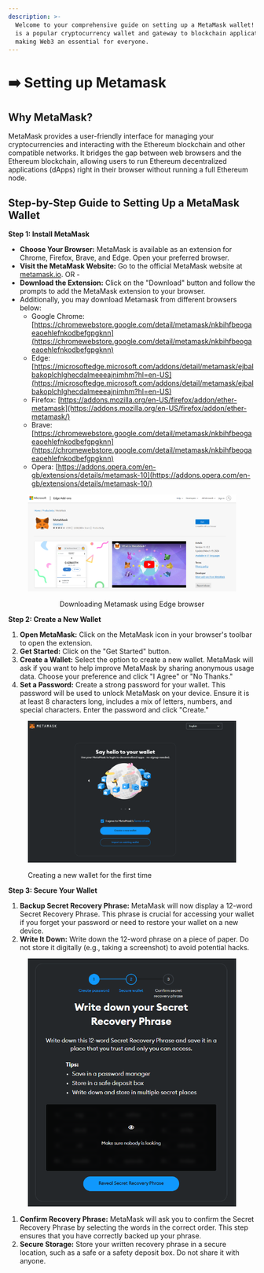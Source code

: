 ```yaml
---
description: >-
  Welcome to your comprehensive guide on setting up a MetaMask wallet! MetaMask
  is a popular cryptocurrency wallet and gateway to blockchain applications,
  making Web3 an essential for everyone.
---
```


# ➡️ Setting up Metamask

## Why MetaMask?

MetaMask provides a user-friendly interface for managing your cryptocurrencies and interacting with the Ethereum blockchain and other compatible networks. It bridges the gap between web browsers and the Ethereum blockchain, allowing users to run Ethereum decentralized applications (dApps) right in their browser without running a full Ethereum node.

## Step-by-Step Guide to Setting Up a MetaMask Wallet

**Step 1: Install MetaMask**

* **Choose Your Browser:** MetaMask is available as an extension for Chrome, Firefox, Brave, and Edge. Open your preferred browser.
* **Visit the MetaMask Website:** Go to the official MetaMask website at [metamask.io](https://metamask.io/). OR -&#x20;
* **Download the Extension:** Click on the "Download" button and follow the prompts to add the MetaMask extension to your browser.
* Additionally, you may download Metamask from different browsers below:
  * Google Chrome: [https://chromewebstore.google.com/detail/metamask/nkbihfbeogaeaoehlefnkodbefgpgknn](https://chromewebstore.google.com/detail/metamask/nkbihfbeogaeaoehlefnkodbefgpgknn)
  * Edge: [https://microsoftedge.microsoft.com/addons/detail/metamask/ejbalbakoplchlghecdalmeeeajnimhm?hl=en-US](https://microsoftedge.microsoft.com/addons/detail/metamask/ejbalbakoplchlghecdalmeeeajnimhm?hl=en-US)
  * Firefox: [https://addons.mozilla.org/en-US/firefox/addon/ether-metamask](https://addons.mozilla.org/en-US/firefox/addon/ether-metamask/)
  * Brave: [https://chromewebstore.google.com/detail/metamask/nkbihfbeogaeaoehlefnkodbefgpgknn](https://chromewebstore.google.com/detail/metamask/nkbihfbeogaeaoehlefnkodbefgpgknn)
  * Opera: [https://addons.opera.com/en-gb/extensions/details/metamask-10](https://addons.opera.com/en-gb/extensions/details/metamask-10/)

<div align="center" data-full-width="true">

<figure><img src=".gitbook/assets/image.png" alt=""><figcaption><p>Downloading Metamask using Edge browser</p></figcaption></figure>

</div>

**Step 2: Create a New Wallet**

1. **Open MetaMask:** Click on the MetaMask icon in your browser's toolbar to open the extension.
2. **Get Started:** Click on the "Get Started" button.
3. **Create a Wallet:** Select the option to create a new wallet. MetaMask will ask if you want to help improve MetaMask by sharing anonymous usage data. Choose your preference and click "I Agree" or "No Thanks."
4. **Set a Password:** Create a strong password for your wallet. This password will be used to unlock MetaMask on your device. Ensure it is at least 8 characters long, includes a mix of letters, numbers, and special characters. Enter the password and click "Create."

<figure><img src=".gitbook/assets/image (1).png" alt=""><figcaption><p>Creating a new wallet for the first time</p></figcaption></figure>

**Step 3: Secure Your Wallet**

1. **Backup Secret Recovery Phrase:** MetaMask will now display a 12-word Secret Recovery Phrase. This phrase is crucial for accessing your wallet if you forget your password or need to restore your wallet on a new device.
2. **Write It Down:** Write down the 12-word phrase on a piece of paper. Do not store it digitally (e.g., taking a screenshot) to avoid potential hacks.

<figure><img src=".gitbook/assets/image (2).png" alt=""><figcaption></figcaption></figure>

1. **Confirm Recovery Phrase:** MetaMask will ask you to confirm the Secret Recovery Phrase by selecting the words in the correct order. This step ensures that you have correctly backed up your phrase.
2. **Secure Storage:** Store your written recovery phrase in a secure location, such as a safe or a safety deposit box. Do not share it with anyone.
